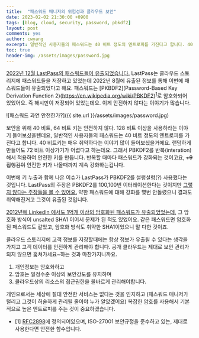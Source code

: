 ```yaml
---
title:  "패스워드 매니저의 위험성과 클라우드 보안"
date: 2023-02-02 21:30:00 +0900
tags: [blog, cloud, security, password, pbkdf2]
layout: post
comments: yes
author: cwyang
excerpt: 일반적인 사용자들의 패스워드는 40 비트 정도의 엔트로피를 가진다고 합니다. 40 비트 키는 매우 취약하다는 이야기 많이 들어보셨을거에요. 랜덤하게 만들어도 72 비트 이상가기가 어렵다고 하는데요. 그래서 PBKDF2를 반복(interation)해서 적용하여 안전한 키를 만듭니다.
toc: true
header-img: /assets/images/password.jpg
---
```

[2022년 12월 LastPass의 패스워드들이 유출되었습니다.](https://blog.lastpass.com/2022/12/notice-of-recent-security-incident/)
LastPass는 클라우드 스토리지에 패스워드들을 저장하고 있었는데
2022년 8월에 유출된 정보를 통해 이번에 패스워드들이 유출되었다고 해요.
패스워드는 [PKBDF2](Password-Based Key Derivation Function 2)(https://en.wikipedia.org/wiki/PBKDF2)<sup>[1](#footnode1)</sup>로 암호화되어 있었어요. 즉 해시만이 저장되어 있었는데요. 이게 안전하지 않다는 이야기가 많습니다.

![패스워드 과연 안전한가?]({{ site.url }}/assets/images/password.jpg)

보안을 위해 40 비트, 64 비트 키는 안전하지 않다. 128 비트 이상을 사용하라는 이야기 들어보셨을텐데요,
일반적인 사용자들의 패스워드는 40 비트 정도의 엔트로피를 가진다고 합니다.
40 비트키는 매우 취약하다는 이야기 많이 들어보셨을거에요.
랜덤하게 만들어도 72 비트 이상가기가 어렵다고 하는데요.
그래서 PBKDF2를 반복(interation)해서 적용하여 안전한 키를 만듭니다. 반복할 때마다 패스워드가 강화되는 것이고요, 
~~+9 집행검이~~ 안전한 키가 나올때까지 계속 강화하는겁니다.

이번에 키 누출과 함께 나온 이슈가 LastPass가 PBKDF2를 설렁설렁(?) 사용했다는 것입니다.
LastPass의 주장은 PBKDF2를 100,100번 이터레이션한다는 것이지만 [그렇지 않다는 주장들을 볼 수 있어요.](https://www.reddit.com/r/Lastpass/comments/106p7le/by_default_the_number_of_password_iterations_that/) 
약한 패스워드에 대해 강화를 몇번 안돌렸으니 결과도 취약해진거고 그것이 유출된 것입니다.

[2012년에 LinkedIn 에서도 1억개 이상의 암호화된 패스워드가 유출되었었는데,](https://www.trendmicro.com/vinfo/us/security/news/cyber-attacks/2012-linkedin-breach-117-million-emails-and-passwords-stolen-not-6-5m) 그 암호화 방식이 unsalted SHA1 이어서 문제가 된 적도 있었어요. 같은 패스워드면 암호화된 패스워드도 같았고, 암호화 방식도 취약한 SHA1이었으니 말 다한 것이죠.

클라우드 스토리지에 고객 정보를 저장할때에는 항상 정보가 유출될 수 있다는 생각을 가지고 고객 데이터를 안전하게 관리해야 합니다.
공개 클라우드는 제대로 보안 관리가 되지 않으면 훔쳐가세요~하는 것과 마찬가지니까요.

1. 개인정보는 암호화하고
2. 암호는 일정수준 이상의 보안강도를 유지하며
3. 클라우드상의 리소스의 접근권한을 올바르게 관리해야합니다.

개인으로서는 세상에 절대 안전한 서비스는 없다는 것을 인지하고
(패스워드 매니저가 털리고 그것이 허술하게 관리될 줄이야 누가 알았겠어요)
복잡한 암호를 사용해서 기본적으로 높은 엔트로피를 주는 것이 중요하겠습니다.

* <a id="footnote1">[1]</a> [RFC2898](https://datatracker.ietf.org/doc/html/rfc2898)에 정의되어있으며, ISO-27001 보안규정을 준수하고 있는, 제대로 사용한다면 안전한 함수입니다.
